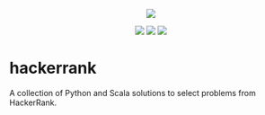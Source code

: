 <p align="center">
	<a href="https://www.hackerrank.com/albiewalbie"><img src="http://gradsingames.com/wp-content/uploads/2015/12/title-hackerrank.jpg" ></a>
</p>
<p align="center">
	<img src="https://img.shields.io/badge/challenges%20solved-89-brightgreen.svg">
	<img src="https://img.shields.io/badge/languages-Python%20%2F%20Scala-lightgrey.svg">
	<img src="https://img.shields.io/badge/last%20update-29%2F10%2F2017-brightgreen.svg">
</p>

# hackerrank
A collection of Python and Scala solutions to select problems from HackerRank.
